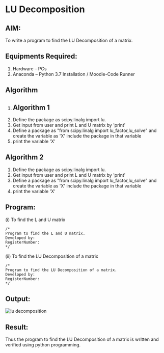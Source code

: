 # LU Decomposition 

## AIM:
To write a program to find the LU Decomposition of a matrix.

## Equipments Required:
1. Hardware – PCs
2. Anaconda – Python 3.7 Installation / Moodle-Code Runner

## Algorithm
1. ## Algorithm 1  
1. Define the package as scipy.linalg import lu. 
2. Get input from user and print L and U matrix by 'print'
3. Define a package as "from scipy.linalg import lu_factor,lu_solve" and create the variable as 'X' include the package in that variable
4. print the variable 'X'

## Algorithm 2
1. Define the package as scipy.linalg import lu. 
2. Get input from user and print L and U matrix by 'print'
3. Define a package as "from scipy.linalg import lu_factor,lu_solve" and create the variable as 'X' include the package in that variable
4. print the variable 'X'
   
## Program:
(i) To find the L and U matrix
```
/*
Program to find the L and U matrix.
Developed by: 
RegisterNumber: 
*/
```
(ii) To find the LU Decomposition of a matrix
```
/*
Program to find the LU Decomposition of a matrix.
Developed by: 
RegisterNumber: 
*/
```

## Output:
![lu decomposition]()


## Result:
Thus the program to find the LU Decomposition of a matrix is written and verified using python programming.

